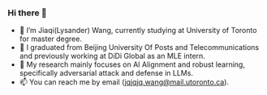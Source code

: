 ### Hi there 👋

<!--
**JiaqiWangUT/JiaqiWangUT** is a ✨ _special_ ✨ repository because its `README.md` (this file) appears on your GitHub profile.
-->
- 🔭 I’m Jiaqi(Lysander) Wang, currently studying at University of Toronto for master degree.
- 🌱 I graduated from Beijing University Of Posts and Telecommunications and previously working at DiDi Global as an MLE intern.
- 👀 My research mainly focuses on AI Alignment and robust learning, specifically adversarial attack and defense in LLMs.
- 📫 You can reach me by email (jqjqjq.wang@mail.utoronto.ca).
